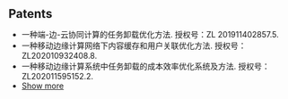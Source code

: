 <h1 id="Patents"></h1>

<h2 style="margin: 30px 0px 10px;">Patents</h2>

<ul>
<li> 一种端-边-云协同计算的任务卸载优化方法. 授权号：ZL 201911402857.5.</li>
<li> 一种移动边缘计算网络下内容缓存和用户关联优化方法. 授权号：ZL202010932408.8.</li>
<li> 一种移动边缘计算系统中任务卸载的成本效率优化系统及方法. 授权号：ZL202011595152.2.</li>
<li> <a href="javascript:toggle_vis('patentsmore')">Show more</a> </li>
<div id="patentsmore" style="display:none">
<li> 一种基于机器学习算法的车载 ECU 安全风险评估系统. 授权号：ZL202110156103.7.</li>
<li> 一种基于装配式建筑的标识解析系统. 授权号：ZL202110454843.9.</li>
<li> 一种基于区块链的船舶轨迹监测系统. 授权号：ZL202111198724.8.</li>
<li> 一种移动边缘计算网络下推荐赋能的边缘缓存优化方法. 授权号：ZL202210956961.4.</li>
<li> 一种车联网中基于边缘计算和深度强化学习的动态服务放置方法. 授权号：ZL202210992657.5.</li>
<li> 一种基于边缘计算和深度强化学习的多用户依赖性任务卸载方法. 专利申请号：202310185892.6.</li>
<li> 一种移动边缘计算网络下推荐赋能的边缘缓存优化方法. 授权号：ZL202210956961.4.</li>
<li> 一种移动边缘计算网络下基于强化学习的联邦学习方法、系统及介质. 专利申请号：202310580633.3.</li>
<li> 一种边缘计算网络下分布式模型推理加速方法及系统. 专利申请号：202311688354.5.</li>
<li> 一种边云协同下DNN 推理加速方法. 专利申请号：202410175179.8.</li>
</div>
</ul>


